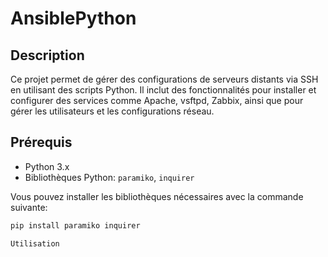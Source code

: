 # AnsiblePython

## Description
Ce projet permet de gérer des configurations de serveurs distants via SSH en utilisant des scripts Python. Il inclut des fonctionnalités pour installer et configurer des services comme Apache, vsftpd, Zabbix, ainsi que pour gérer les utilisateurs et les configurations réseau.

## Prérequis
- Python 3.x
- Bibliothèques Python: `paramiko`, `inquirer`

Vous pouvez installer les bibliothèques nécessaires avec la commande suivante:
```sh
pip install paramiko inquirer

Utilisation


